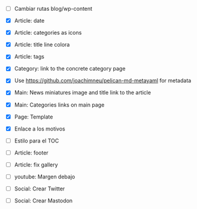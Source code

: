 - [ ] Cambiar rutas blog/wp-content
- [x] Article: date
- [x] Article: categories as icons
- [x] Article: title line colora
- [x] Article: tags
- [x] Category: link to the concrete category page
- [x] Use https://github.com/joachimneu/pelican-md-metayaml for metadata
- [x] Main: News miniatures image and title link to the article
- [x] Main: Categories links on main page
- [x] Page: Template
- [x] Enlace a los motivos
- [ ] Estilo para el TOC
- [ ] Article: footer
- [ ] Article: fix gallery
- [ ] youtube: Margen debajo
- [ ] Social: Crear Twitter
- [ ] Social: Crear Mastodon

